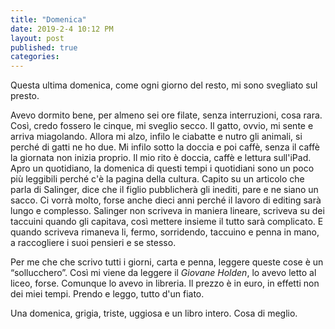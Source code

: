 ```yaml
---
title: "Domenica"
date: 2019-2-4 10:12 PM
layout: post
published: true
categories:
---
```


Questa ultima domenica, come ogni giorno del resto, mi sono svegliato sul presto.

Avevo dormito bene, per almeno sei ore filate, senza interruzioni, cosa rara. Così, credo fossero le cinque, mi sveglio secco.
Il gatto, ovvio, mi sente e arriva miagolando. Allora mi alzo, infilo le ciabatte e nutro gli animali, si perché di gatti ne ho due.
Mi infilo sotto la doccia e poi caffè, senza il caffè la giornata non inizia proprio. Il mio rito è doccia, caffè e lettura sull'iPad.
Apro un quotidiano, la domenica di questi tempi i quotidiani sono un poco più leggibili perché c'è la pagina della cultura. Capito su un articolo che parla di Salinger, dice che il figlio pubblicherà gli inediti, pare e ne siano un sacco. Ci vorrà molto, forse anche dieci anni perché il lavoro di editing sarà lungo e complesso.
Salinger non scriveva in maniera lineare, scriveva su dei taccuini quando gli capitava, così mettere insieme il tutto sarà complicato. E quando scriveva rimaneva li, fermo, sorridendo, taccuino e penna in mano, a raccogliere i suoi pensieri e se stesso.

Per me che che scrivo tutti i giorni, carta e penna, leggere queste cose è un “sollucchero”. Così mi viene da leggere il *Giovane Holden*, lo avevo letto al liceo, forse. Comunque lo avevo in libreria. Il prezzo è in euro, in effetti non dei miei tempi.
Prendo e leggo, tutto d'un fiato.

Una domenica, grigia, triste, uggiosa e un libro intero. Cosa di meglio.

